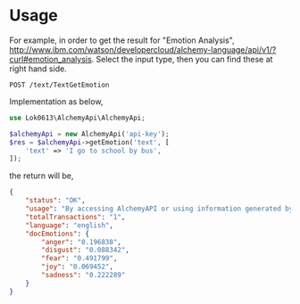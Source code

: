 # Usage
For example, in order to get the result for "Emotion Analysis", http://www.ibm.com/watson/developercloud/alchemy-language/api/v1/?curl#emotion_analysis.
Select the input type, then you can find these at right hand side.
```
POST /text/TextGetEmotion
```
Implementation as below,
```php
use Lok0613\AlchemyApi\AlchemyApi;

$alchemyApi = new AlchemyApi('api-key');
$res = $alchemyApi->getEmotion('text', [
	'text' => 'I go to school by bus',
]);
```
the return will be,
```json
{
    "status": "OK",
    "usage": "By accessing AlchemyAPI or using information generated by AlchemyAPI, you are agreeing to be bound by the AlchemyAPI Terms of Use: http://www.alchemyapi.com/company/terms.html",
    "totalTransactions": "1",
    "language": "english",
    "docEmotions": {
        "anger": "0.196838",
        "disgust": "0.088342",
        "fear": "0.491799",
        "joy": "0.069452",
        "sadness": "0.222289"
    }
}
```